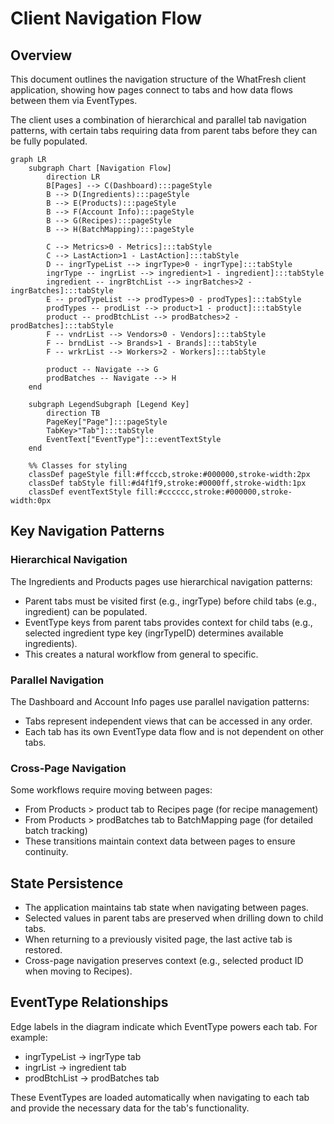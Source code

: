 # Client Navigation Flow

## Overview
This document outlines the navigation structure of the WhatFresh client application, showing how pages connect to tabs and how data flows between them via EventTypes.

The client uses a combination of hierarchical and parallel tab navigation patterns, with certain tabs requiring data from parent tabs before they can be fully populated.

```mermaid
graph LR
    subgraph Chart [Navigation Flow]
        direction LR
        B[Pages] --> C(Dashboard):::pageStyle
        B --> D(Ingredients):::pageStyle
        B --> E(Products):::pageStyle
        B --> F(Account Info):::pageStyle
        B --> G(Recipes):::pageStyle
        B --> H(BatchMapping):::pageStyle
        
        C --> Metrics>0 - Metrics]:::tabStyle
        C --> LastAction>1 - LastAction]:::tabStyle
        D -- ingrTypeList --> ingrType>0 - ingrType]:::tabStyle
        ingrType -- ingrList --> ingredient>1 - ingredient]:::tabStyle
        ingredient -- ingrBtchList --> ingrBatches>2 - ingrBatches]:::tabStyle
        E -- prodTypeList --> prodTypes>0 - prodTypes]:::tabStyle
        prodTypes -- prodList --> product>1 - product]:::tabStyle
        product -- prodBtchList --> prodBatches>2 - prodBatches]:::tabStyle
        F -- vndrList --> Vendors>0 - Vendors]:::tabStyle
        F -- brndList --> Brands>1 - Brands]:::tabStyle
        F -- wrkrList --> Workers>2 - Workers]:::tabStyle
        
        product -- Navigate --> G
        prodBatches -- Navigate --> H
    end

    subgraph LegendSubgraph [Legend Key]
        direction TB
        PageKey["Page"]:::pageStyle
        TabKey>"Tab"]:::tabStyle
        EventText["EventType"]:::eventTextStyle
    end

    %% Classes for styling
    classDef pageStyle fill:#ffcccb,stroke:#000000,stroke-width:2px
    classDef tabStyle fill:#d4f1f9,stroke:#0000ff,stroke-width:1px
    classDef eventTextStyle fill:#cccccc,stroke:#000000,stroke-width:0px
```

## Key Navigation Patterns

### Hierarchical Navigation
The Ingredients and Products pages use hierarchical navigation patterns:
- Parent tabs must be visited first (e.g., ingrType) before child tabs (e.g., ingredient) can be populated.
- EventType keys from parent tabs provides context for child tabs (e.g., selected ingredient type key (ingrTypeID) determines available ingredients).
- This creates a natural workflow from general to specific.

### Parallel Navigation
The Dashboard and Account Info pages use parallel navigation patterns:
- Tabs represent independent views that can be accessed in any order.
- Each tab has its own EventType data flow and is not dependent on other tabs.

### Cross-Page Navigation
Some workflows require moving between pages:
- From Products > product tab to Recipes page (for recipe management)
- From Products > prodBatches tab to BatchMapping page (for detailed batch tracking)
- These transitions maintain context data between pages to ensure continuity.

## State Persistence

- The application maintains tab state when navigating between pages.
- Selected values in parent tabs are preserved when drilling down to child tabs.
- When returning to a previously visited page, the last active tab is restored.
- Cross-page navigation preserves context (e.g., selected product ID when moving to Recipes).

## EventType Relationships

Edge labels in the diagram indicate which EventType powers each tab. For example:
- ingrTypeList → ingrType tab
- ingrList → ingredient tab
- prodBtchList → prodBatches tab

These EventTypes are loaded automatically when navigating to each tab and provide the necessary data for the tab's functionality.